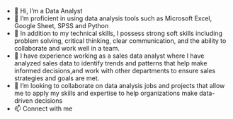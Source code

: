 - 👋 Hi, I’m a Data Analyst
- 🌱 I’m proficient in using data analysis tools such as Microsoft Excel, Google Sheet, SPSS and Python
- 👩 In addition to my technical skills, I possess strong soft skills including problem solving, critical thinking, clear communication, and the ability to collaborate and work well in a team.
- 💼 I have experience working as a sales data analyst where I have analyzed sales data to identify trends and patterns that help make informed decisions,and work with other departments to ensure sales strategies and goals are met.
- 👯 I’m looking to collaborate on data analysis jobs and projects that allow me to apply my skills and expertise to help organizations make data-driven decisions
- 📫 Connect with me
  
<!---
MiriamKavata/MiriamKavata is a ✨ special ✨ repository because its `README.md` (this file) appears on your GitHub profile.
You can click the Preview link to take a look at your changes.
--->
